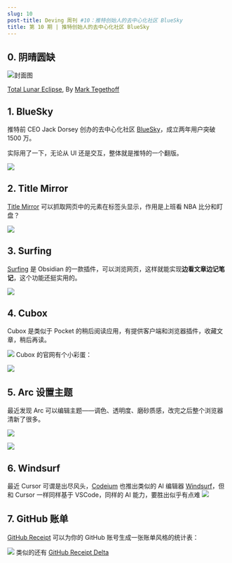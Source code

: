 ```yaml
---
slug: 10
post-title: Deving 周刊 #10：推特创始人的去中心化社区 BlueSky
title: 第 10 期 | 推特创始人的去中心化社区 BlueSky
---
```


## 0. 阴晴圆缺
![封面图](https://img.wukaipeng.com//2024/11/29-010724-z2btjn-ecbe7ddc5e854d599e4833b104b08db9.jpeg)

[Total Lunar Eclipse](https://unsplash.com/photos/total-lunar-eclipse-NbgQfUvKFE0), By [Mark Tegethoff](https://unsplash.com/@tegethoff)



## 1. BlueSky

推特前 CEO Jack Dorsey 创办的去中心化社区 [BlueSky](https://mp.weixin.qq.com/s/JS_vT_RW_4wpGp9PMKWYfA)，成立两年用户突破 1500 万。

实际用了一下，无论从 UI 还是交互，整体就是推特的一个翻版。

![](https://img.wukaipeng.com//2024/11/29-010725-3rdF10-cc3cb2c6a2544604be7def41d0165660.png)




## 2. Title Mirror

[Title Mirror](https://chromewebstore.google.com/detail/title-mirror/mkffplgaiikhbnihpedpmgkkpemmlohf) 可以抓取网页中的元素在标签头显示，作用是上班看 NBA  比分和盯盘？

![](https://img.wukaipeng.com//2024/11/29-010725-iSAwAU-7f5a10966ce94c758b15aaf830f0a4f2.png)




##  3. Surfing

[Surfing](https://github.com/PKM-er/Obsidian-Surfing) 是 Obsidian 的一款插件，可以浏览网页，这样就能实现**边看文章边记笔记**，这个功能还挺实用的。

![](https://img.wukaipeng.com//2024/11/29-010726-EfSc9Q-cfaf0a3e4e914ccf8a7a6b43646ce92c.png)


## 4. Cubox

Cubox 是类似于 Pocket 的稍后阅读应用，有提供客户端和浏览器插件，收藏文章，稍后再读。

![](https://img.wukaipeng.com//2024/11/29-010726-f4DKNP-cca81598bb014ea0b5ebafe89c6df819.png)
Cubox 的官网有个小彩蛋：

![](https://img.wukaipeng.com//2024/11/29-010729-4Xgo71-de62ef56e3e4437daacdc0793d3950b0.gif)

## 5. Arc 设置主题

最近发现 Arc 可以编辑主题——调色、透明度、磨砂质感，改完之后整个浏览器清新了很多。

![](https://i-blog.csdnimg.cn/direct/e6e77103862540af9593157bfba441c9.png)

![](https://img.wukaipeng.com//2024/11/29-010735-WueUFi-aaec8df362ba449ba609031f4775898a.jpeg)



## 6. Windsurf

最近 Cursor 可谓是出尽风头，[Codeium](https://codeium.com/) 也推出类似的 AI 编辑器 [Windsurf](https://codeium.com/windsurf)，但和 Cursor 一样同样基于 VSCode，同样的 AI 能力，要胜出似乎有点难
![](https://img.wukaipeng.com//2024/11/29-010735-5xHVTi-63af7c3c7ea34f048c9e873c73422b9b.png)

## 7. GitHub 账单

[GitHub Receipt](https://gitreceipt.vercel.app/) 可以为你的 GitHub 账号生成一张账单风格的统计表：


![](https://img.wukaipeng.com//2024/11/29-010736-q2eoEO-94f358d74a2f43c3832cc615f0b6f65c.png)
类似的还有 [GitHub Receipt Delta](https://github-receipt-delta.vercel.app/)